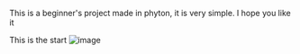 This is a beginner's project made in phyton, it is very simple. I hope you like it

This is the start
![image](https://github.com/user-attachments/assets/bd9a30bd-befc-4f98-b84f-1b91fbf19fdd)
